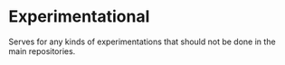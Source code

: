 # Experimentational
Serves for any kinds of experimentations that should not be done in the main repositories.
